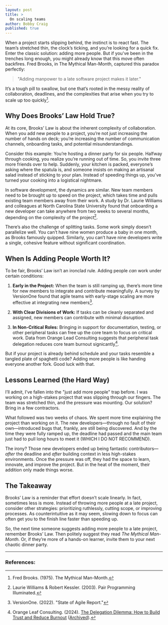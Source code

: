 ```yaml
---
layout: post
title: >
  On scaling teams
author: Bobby Craig
published: true
---
```


When a project starts slipping behind, the instinct is to react fast. The team’s stretched thin, the clock’s ticking, and you’re looking for a quick fix. Enter the classic solution: adding more people. But if you've been in the trenches long enough, you might already know that this move often backfires. Fred Brooks, in The Mythical Man-Month, captured this paradox perfectly:

>"Adding manpower to a late software project makes it later."

It’s a tough pill to swallow, but one that’s rooted in the messy reality of collaboration, deadlines, and the complexities that arise when you try to scale up too quickly[^1].

## Why Does Brooks’ Law Hold True?

At its core, Brooks’ Law is about the inherent complexity of collaboration. When you add new people to a project, you’re not just increasing the number of hands on deck; you’re increasing the number of communication channels, onboarding tasks, and potential misunderstandings. 

Consider this example: You’re hosting a dinner party for six people. Halfway through cooking, you realize you’re running out of time. So, you invite three more friends over to help. Suddenly, your kitchen is packed, everyone’s asking where the spatula is, and someone insists on making an artisanal salad instead of sticking to your plan. Instead of speeding things up, you’ve turned your cooking into a logistical nightmare.

In software development, the dynamics are similar. New team members need to be brought up to speed on the project, which takes time and pulls existing team members away from their work. A study by Dr. Laurie Williams and colleagues at North Carolina State University found that onboarding a new developer can take anywhere from two weeks to several months, depending on the complexity of the project[^2].

There’s also the challenge of splitting tasks. Some work simply doesn’t parallelize well. You can’t have nine women produce a baby in one month, as Brooks famously quipped. Similarly, you can’t have nine developers write a single, cohesive feature without significant coordination.

## When Is Adding People Worth It?

To be fair, Brooks’ Law isn’t an ironclad rule. Adding people *can* work under certain conditions:

1. **Early in the Project:** When the team is still ramping up, there’s more time for new members to integrate and contribute meaningfully. A survey by VersionOne found that agile teams with early-stage scaling are more effective at integrating new members[^3].
   
2. **With Clear Divisions of Work:** If tasks can be cleanly separated and assigned, new members can contribute with minimal disruption.
   
3. **In Non-Critical Roles:** Bringing in support for documentation, testing, or other peripheral tasks can free up the core team to focus on critical work. Data from Orange Lead Consulting suggests that peripheral task delegation reduces core team burnout signicantly[^4].

But if your project is already behind schedule and your tasks resemble a tangled plate of spaghetti code? Adding more people is like handing everyone another fork. Good luck with that.

## Lessons Learned (the Hard Way)

I’ll admit, I’ve fallen into the "just add more people" trap before. I was working on a high-stakes project that was slipping through our fingers. The team was stretched thin, and the pressure was mounting. Our solution? Bring in a few contractors.

What followed was two weeks of chaos. We spent more time explaining the project than working on it. The new developers—through no fault of their own—introduced bugs that, frankly, are still being discovered. And by the time they were fully ramped up, the deadline had passed and the main team just had to pull long hours to meet it (WHICH I DO NOT RECOMMEND).

The irony? Those new developers ended up being fantastic contributors—*after* the deadline and *after* building context in less high-stakes environments. Once the pressure was off, they had the space to learn, innovate, and improve the project. But in the heat of the moment, their addition only made things worse.

## The Takeaway

Brooks’ Law is a reminder that effort doesn’t scale linearly. In fact, sometimes less is more. Instead of throwing more people at a late project, consider other strategies: prioritizing ruthlessly, cutting scope, or improving processes. As counterintuitive as it may seem, slowing down to focus can often get you to the finish line faster than speeding up.

So, the next time someone suggests adding more people to a late project, remember Brooks’ Law. Then politely suggest they read *The Mythical Man-Month.* Or, if they’re more of a hands-on learner, invite them to your next chaotic dinner party.

---

### References:

[^1]: Fred Brooks. (1975). The Mythical Man-Month.
[^2]: Laurie Williams & Robert Kessler. (2003). Pair Programming Illuminated.
[^3]: VersionOne. (2022). "State of Agile Report."
[^4]: Orange Leaf Consulting. (2024). [The Delegation Dilemma: How to Build Trust and Reduce Burnout](https://orangeleafconsulting.com/delegation-dilemma/) ([Archived](https://archive.is/yX97u)).